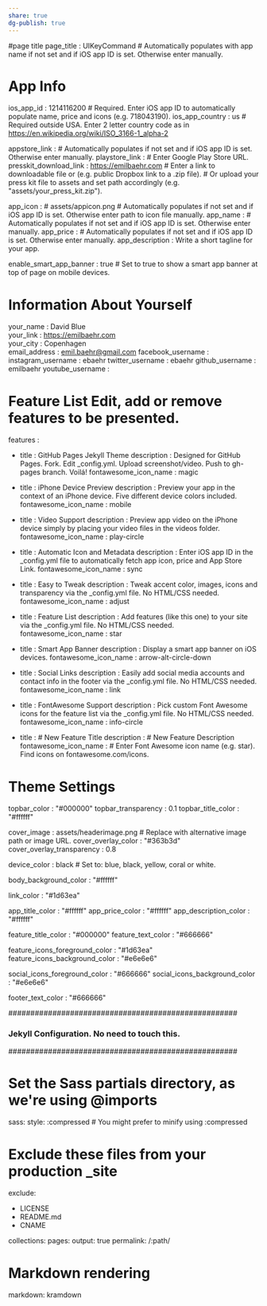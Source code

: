 ```yaml
---
share: true
dg-publish: true
---
```

#page title
page_title                                : UIKeyCommand                                           # Automatically populates with app name if not set and if iOS app ID is set. Otherwise enter manually.

# App Info
ios_app_id                                : 1214116200                                # Required. Enter iOS app ID to automatically populate name, price and icons (e.g. 718043190).
ios_app_country                           : us                                        # Required outside USA. Enter 2 letter country code as in https://en.wikipedia.org/wiki/ISO_3166-1_alpha-2

appstore_link                             :                                           # Automatically populates if not set and if iOS app ID is set. Otherwise enter manually.
playstore_link                            :                                           # Enter Google Play Store URL.
presskit_download_link                    : https://emilbaehr.com                                          # Enter a link to downloadable file or (e.g. public Dropbox link to a .zip file). 
                                                                                      # Or upload your press kit file to assets and set path accordingly (e.g. "assets/your_press_kit.zip").

app_icon                                  : # assets/appicon.png                      # Automatically populates if not set and if iOS app ID is set.  Otherwise enter path to icon file manually.
app_name                                  :                                           # Automatically populates if not set and if iOS app ID is set.  Otherwise enter manually.
app_price                                 :                                           # Automatically populates if not set and if iOS app ID is set.  Otherwise enter manually.
app_description                           : Write a short tagline for your app.

enable_smart_app_banner                   : true                                      # Set to true to show a smart app banner at top of page on mobile devices.



# Information About Yourself
your_name                                 : David Blue                                
your_link                                 : https://emilbaehr.com                     
your_city                                 : Copenhagen                                
email_address                             : emil.baehr@gmail.com
facebook_username                         :                                           
instagram_username                        : ebaehr
twitter_username                          : ebaehr
github_username                           : emilbaehr
youtube_username                          :



# Feature List                            Edit, add or remove features to be presented.
features                                  :

  - title                                 : GitHub Pages Jekyll Theme
    description                           : Designed for GitHub Pages. Fork. Edit _config.yml. Upload screenshot/video. Push to gh-pages branch. Voilá!
    fontawesome_icon_name                 : magic
    
  - title                                 : iPhone Device Preview
    description                           : Preview your app in the context of an iPhone device. Five different device colors included.
    fontawesome_icon_name                 : mobile

  - title                                 : Video Support
    description                           : Preview app video on the iPhone device simply by placing your video files in the videos folder.
    fontawesome_icon_name                 : play-circle

  - title                                 : Automatic Icon and Metadata
    description                           : Enter iOS app ID in the _config.yml file to automatically fetch app icon, price and App Store Link.
    fontawesome_icon_name                 : sync

  - title                                 : Easy to Tweak
    description                           : Tweak accent color, images, icons and transparency via the _config.yml file. No HTML/CSS needed.
    fontawesome_icon_name                 : adjust
  
  - title                                 : Feature List
    description                           : Add features (like this one) to your site via the _config.yml file. No HTML/CSS needed.
    fontawesome_icon_name                 : star

  - title                                 : Smart App Banner
    description                           : Display a smart app banner on iOS devices.
    fontawesome_icon_name                 : arrow-alt-circle-down

  - title                                 : Social Links
    description                           : Easily add social media accounts and contact info in the footer via the _config.yml file. No HTML/CSS needed.
    fontawesome_icon_name                 : link

  - title                                 : FontAwesome Support
    description                           : Pick custom Font Awesome icons for the feature list via the _config.yml file. No HTML/CSS needed.
    fontawesome_icon_name                 : info-circle

  - title                                 : # New Feature Title
    description                           : # New Feature Description
    fontawesome_icon_name                 : # Enter Font Awesome icon name (e.g. star). Find icons on fontawesome.com/icons.



# Theme Settings
topbar_color                              : "#000000"
topbar_transparency                       : 0.1
topbar_title_color                        : "#ffffff"

cover_image                               : assets/headerimage.png                    # Replace with alternative image path or image URL.
cover_overlay_color                       : "#363b3d"
cover_overlay_transparency                : 0.8

device_color                              : black                                     # Set to: blue, black, yellow, coral or white.

body_background_color                     : "#ffffff"

link_color                                : "#1d63ea"

app_title_color                           : "#ffffff"
app_price_color                           : "#ffffff"
app_description_color                     : "#ffffff"

feature_title_color                       : "#000000"
feature_text_color                        : "#666666"

feature_icons_foreground_color            : "#1d63ea"
feature_icons_background_color            : "#e6e6e6"

social_icons_foreground_color             : "#666666"
social_icons_background_color             : "#e6e6e6"

footer_text_color                         : "#666666"













####################################################
### Jekyll Configuration. No need to touch this. ###
####################################################

# Set the Sass partials directory, as we're using @imports
sass:
  style: :compressed # You might prefer to minify using :compressed

# Exclude these files from your production _site
exclude:
  - LICENSE
  - README.md
  - CNAME

collections:
  pages:
    output: true
    permalink: /:path/

# Markdown rendering
markdown: kramdown
